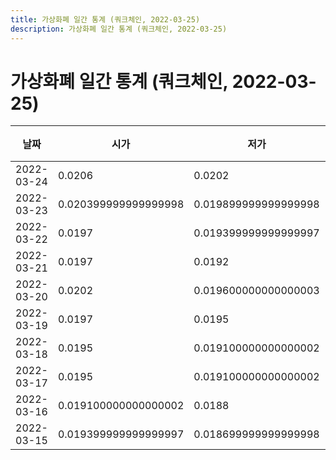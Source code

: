 ```yaml
---
title: 가상화폐 일간 통계 (쿼크체인, 2022-03-25)
description: 가상화폐 일간 통계 (쿼크체인, 2022-03-25)
---
```


가상화폐 일간 통계 (쿼크체인, 2022-03-25)
===

|날짜|시가|저가|고가|종가|비고|
|--|--|--|--|--|--|
|2022-03-24|0.0206|0.0202|0.0208|0.0206|    |
|2022-03-23|0.020399999999999998|0.019899999999999998|0.0208|0.0206|    |
|2022-03-22|0.0197|0.019399999999999997|0.020399999999999998|0.020399999999999998|    |
|2022-03-21|0.0197|0.0192|0.019899999999999998|0.0197|    |
|2022-03-20|0.0202|0.019600000000000003|0.020399999999999998|0.0197|    |
|2022-03-19|0.0197|0.0195|0.020300000000000002|0.0202|    |
|2022-03-18|0.0195|0.019100000000000002|0.0198|0.0197|    |
|2022-03-17|0.0195|0.019100000000000002|0.019600000000000003|0.0195|    |
|2022-03-16|0.019100000000000002|0.0188|0.019600000000000003|0.0195|    |
|2022-03-15|0.019399999999999997|0.018699999999999998|0.0195|0.0192|    |

